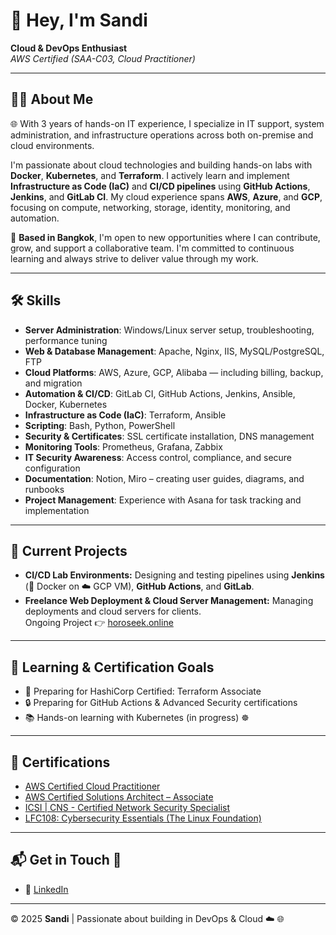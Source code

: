 # 👋 Hey, I'm Sandi

**Cloud & DevOps Enthusiast**  
*AWS Certified (SAA-C03, Cloud Practitioner)*

---

## 🧑‍💻 About Me

🌐 With 3 years of hands-on IT experience, I specialize in IT support, system administration, and infrastructure operations across both on-premise and cloud environments.

I'm passionate about cloud technologies and building hands-on labs with **Docker**, **Kubernetes**, and **Terraform**. I actively learn and implement **Infrastructure as Code (IaC)** and **CI/CD pipelines** using **GitHub Actions**, **Jenkins**, and **GitLab CI**. My cloud experience spans **AWS**, **Azure**, and **GCP**, focusing on compute, networking, storage, identity, monitoring, and automation.

📍 **Based in Bangkok**, I'm open to new opportunities where I can contribute, grow, and support a collaborative team. I'm committed to continuous learning and always strive to deliver value through my work.

---
## 🛠️ Skills

- **Server Administration**: Windows/Linux server setup, troubleshooting, performance tuning  
- **Web & Database Management**: Apache, Nginx, IIS, MySQL/PostgreSQL, FTP  
- **Cloud Platforms**: AWS, Azure, GCP, Alibaba — including billing, backup, and migration  
- **Automation & CI/CD**: GitLab CI, GitHub Actions, Jenkins, Ansible, Docker, Kubernetes  
- **Infrastructure as Code (IaC)**: Terraform, Ansible  
- **Scripting**: Bash, Python, PowerShell  
- **Security & Certificates**: SSL certificate installation, DNS management  
- **Monitoring Tools**: Prometheus, Grafana, Zabbix  
- **IT Security Awareness**: Access control, compliance, and secure configuration  
- **Documentation**: Notion, Miro – creating user guides, diagrams, and runbooks  
- **Project Management**: Experience with Asana for task tracking and implementation

---

## 🚀 Current Projects

- **CI/CD Lab Environments:** Designing and testing pipelines using **Jenkins** (🐳 Docker on ☁️ GCP VM), **GitHub Actions**, and **GitLab**.
- **Freelance Web Deployment & Cloud Server Management:** Managing deployments and cloud servers for clients.  
  Ongoing Project 👉 [horoseek.online](https://horoseek.online)

---

## 🎯 Learning & Certification Goals

- 📜 Preparing for HashiCorp Certified: Terraform Associate  
- 🔒 Preparing for GitHub Actions & Advanced Security certifications  
- 📚 Hands-on learning with Kubernetes (in progress) ☸️

---

## 🏅 Certifications

- [AWS Certified Cloud Practitioner](https://www.credly.com/badges/a1deb467-db32-4e66-9bf5-5efef4518dc1/public_url)
- [AWS Certified Solutions Architect – Associate](https://www.credly.com/badges/2fe9bcaf-9287-4579-adc3-13b68e19c7c8/public_url)
- [ICSI | CNS - Certified Network Security Specialist](https://www.credential.net/cbebdc42-7105-4c4b-88a9-9c701d249a16#acc.96eLlyYM)
- [LFC108: Cybersecurity Essentials (The Linux Foundation)](https://www.credly.com/badges/da6849ae-c88f-4afb-8afc-740c740918aa/public_url)

---

## 📬 Get in Touch 💬

- 🔗 [LinkedIn](https://github.com/sandiphonemyint)
---

© 2025 **Sandi** | Passionate about building in DevOps & Cloud ☁️ 🌐

